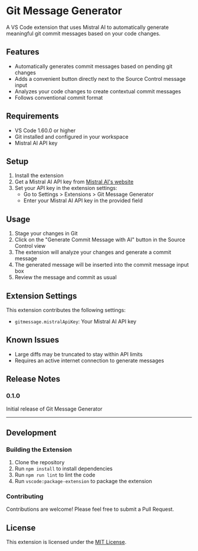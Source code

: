# Git Message Generator

A VS Code extension that uses Mistral AI to automatically generate meaningful git commit messages based on your code changes.

## Features

- Automatically generates commit messages based on pending git changes
- Adds a convenient button directly next to the Source Control message input
- Analyzes your code changes to create contextual commit messages
- Follows conventional commit format

## Requirements

- VS Code 1.60.0 or higher
- Git installed and configured in your workspace
- Mistral AI API key

## Setup

1. Install the extension
2. Get a Mistral AI API key from [Mistral AI's website](https://mistral.ai)
3. Set your API key in the extension settings:
   - Go to Settings > Extensions > Git Message Generator
   - Enter your Mistral AI API key in the provided field

## Usage

1. Stage your changes in Git
2. Click on the "Generate Commit Message with AI" button in the Source Control view
3. The extension will analyze your changes and generate a commit message
4. The generated message will be inserted into the commit message input box
5. Review the message and commit as usual

## Extension Settings

This extension contributes the following settings:

* `gitmessage.mistralApiKey`: Your Mistral AI API key

## Known Issues

- Large diffs may be truncated to stay within API limits
- Requires an active internet connection to generate messages

## Release Notes

### 0.1.0

Initial release of Git Message Generator

---

## Development

### Building the Extension

1. Clone the repository
2. Run `npm install` to install dependencies
3. Run `npm run lint` to lint the code
4. Run `vscode:package-extension` to package the extension

### Contributing

Contributions are welcome! Please feel free to submit a Pull Request.

## License

This extension is licensed under the [MIT License](LICENSE).
